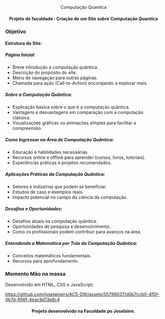 <p align="center">
  Computação Quantica
</p>

<h4 align="center">
Projeto de faculdade : Criação de um Site sobre Computação Quantica
</h4>

### Objetivo

#### Estrutura do Site:
##### Página Inicial:

- Breve introdução à computação quântica.
- Descrição do propósito do site.
- Menu de navegação para outras páginas.
- Chamada para ação (Call-to-Action) encorajando a explorar mais.

##### Sobre a Computação Quântica:

- Explicação básica sobre o que é a computação quântica.
- Vantagens e desvantagens em comparação com a computação clássica.
- Visualizações gráficas ou animações simples para facilitar a compreensão.

##### Como Ingressar na Área de Computação Quântica:

- Educação e habilidades necessárias.
- Recursos online e offline para aprender (cursos, livros, tutoriais).
- Experiências práticas e projetos recomendados.

##### Aplicações Práticas da Computação Quântica:

- Setores e indústrias que podem se beneficiar.
- Estudos de caso e exemplos reais.
- Impacto potencial no campo da ciência da computação.

##### Desafios e Oportunidades:

- Desafios atuais na computação quântica.
- Oportunidades de pesquisa e desenvolvimento.
- Como os profissionais podem contribuir para avanços na área.

##### Entendendo a Matemática por Trás da Computação Quântica:

- Conceitos matemáticos fundamentais.
- Recursos para aprofundamento.

### Momento Mão na massa

Desenvolvido em HTML, CSS e JavaScript;

https://github.com/joselainejrs/AC5-DW/assets/55799037/d0b7ccb0-4f0f-4b7d-956f-4eac9d13e8c4

<h4 align="center">
Projeto desenvolvido na Faculdade po Joselaine.
</h4>





